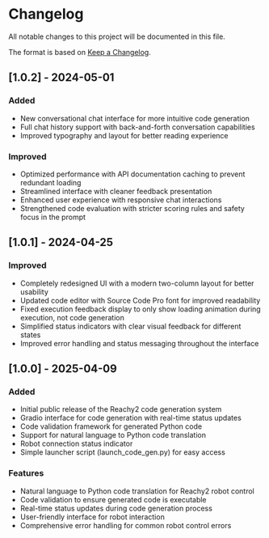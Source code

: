 # Changelog

All notable changes to this project will be documented in this file.

The format is based on [Keep a Changelog](https://keepachangelog.com/en/1.0.0/).

## [1.0.2] - 2024-05-01

### Added
- New conversational chat interface for more intuitive code generation
- Full chat history support with back-and-forth conversation capabilities
- Improved typography and layout for better reading experience

### Improved
- Optimized performance with API documentation caching to prevent redundant loading
- Streamlined interface with cleaner feedback presentation
- Enhanced user experience with responsive chat interactions
- Strengthened code evaluation with stricter scoring rules and safety focus in the prompt

## [1.0.1] - 2024-04-25

### Improved
- Completely redesigned UI with a modern two-column layout for better usability
- Updated code editor with Source Code Pro font for improved readability
- Fixed execution feedback display to only show loading animation during execution, not code generation
- Simplified status indicators with clear visual feedback for different states
- Improved error handling and status messaging throughout the interface

## [1.0.0] - 2025-04-09

### Added
- Initial public release of the Reachy2 code generation system
- Gradio interface for code generation with real-time status updates
- Code validation framework for generated Python code
- Support for natural language to Python code translation
- Robot connection status indicator
- Simple launcher script (launch_code_gen.py) for easy access

### Features
- Natural language to Python code translation for Reachy2 robot control
- Code validation to ensure generated code is executable
- Real-time status updates during code generation process
- User-friendly interface for robot interaction
- Comprehensive error handling for common robot control errors 